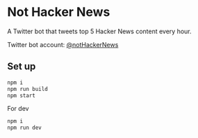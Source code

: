 # Not Hacker News

A Twitter bot that tweets top 5 Hacker News content every hour.

Twitter bot account: [@notHackerNews](https://twitter.com/notHackerNews)

## Set up

```bash
npm i
npm run build
npm start
```

For dev

```bash
npm i
npm run dev
```
